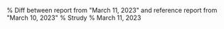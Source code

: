 % Diff between report from "March 11, 2023" and reference report from "March 10, 2023"
% Strudy
% March 11, 2023


